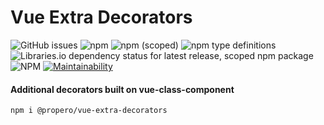 

# Vue Extra Decorators

![GitHub issues](https://img.shields.io/github/issues-raw/propero-oss/vue-extra-decorators)
![npm](https://img.shields.io/npm/dw/@propero/vue-extra-decorators)
![npm (scoped)](https://img.shields.io/npm/v/@propero/vue-extra-decorators)
![npm type definitions](https://img.shields.io/npm/types/@propero/vue-extra-decorators)
![Libraries.io dependency status for latest release, scoped npm package](https://img.shields.io/librariesio/release/npm/@propero/vue-extra-decorators)
![NPM](https://img.shields.io/npm/l/@propero/vue-extra-decorators)
[![Maintainability](https://api.codeclimate.com/v1/badges/f28e27b3e635525f9ccc/maintainability)](https://codeclimate.com/github/propero-oss/vue-extra-decorators/maintainability)


#### Additional decorators built on vue-class-component

```SH
npm i @propero/vue-extra-decorators
```
